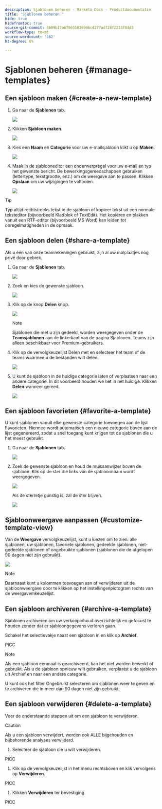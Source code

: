 ```yaml
---
description: Sjablonen beheren - Marketo Docs - Productdocumentatie
title: 'Sjablonen beheren '
hide: true
hidefromtoc: true
source-git-commit: 4699b17a670655820946cd277adf28f2233f04d3
workflow-type: tm+mt
source-wordcount: '462'
ht-degree: 0%

---
```


# Sjablonen beheren {#manage-templates}

## Een sjabloon maken {#create-a-new-template}

1. Ga naar de **Sjablonen** tab.

   ![](assets/manage-templates-1.png)

1. Klikken **Sjabloon maken**.

   ![](assets/manage-templates-2.png)

1. Kies een **Naam** en **Categorie** voor uw e-mailsjabloon klikt u op **Maken**.

   ![](assets/manage-templates-3.png)

1. Maak in de sjablooneditor een onderwerpregel voor uw e-mail en typ het gewenste bericht. De bewerkingsgereedschappen gebruiken (lettertype, tekstgrootte, enz.) om de weergave aan te passen. Klikken **Opslaan** om uw wijzigingen te voltooien.

   ![](assets/manage-templates-4.png)

>[!TIP]
>
>Typ altijd rechtstreeks tekst in de sjabloon of kopieer tekst uit een normale teksteditor (bijvoorbeeld Kladblok of TextEdit). Het kopiëren en plakken vanuit een RTF-editor (bijvoorbeeld MS Word) kan leiden tot onregelmatigheden in de opmaak.

## Een sjabloon delen {#share-a-template}

Als u één van onze teamrekeningen gebruikt, zijn al uw malplaatjes nog privé door gebrek.

1. Ga naar de **Sjablonen** tab.

   ![](assets/manage-templates-5.png)

1. Zoek en kies de gewenste sjabloon.

   ![](assets/manage-templates-6.png)

1. Klik op de knop **Delen** knop.

   ![](assets/manage-templates-7.png)

   >[!NOTE]
   >
   >Sjablonen die met u zijn gedeeld, worden weergegeven onder de **Teamsjablonen** aan de linkerkant van de pagina Sjablonen. Teams zijn alleen beschikbaar voor Premium-gebruikers.

1. Klik op de vervolgkeuzelijst Delen met en selecteer het team of de teams waarmee u de bestanden wilt delen.

   ![](assets/manage-templates-8.png)

1. U kunt de sjabloon in de huidige categorie laten of verplaatsen naar een andere categorie. In dit voorbeeld houden we het in het huidige. Klikken **Delen** wanneer gereed.

   ![](assets/manage-templates-9.png)

## Een sjabloon favorieten {#favorite-a-template}

U kunt sjablonen vanuit elke gewenste categorie toevoegen aan de lijst Favorieten. Hiermee wordt automatisch een nieuwe categorie boven aan de lijst gegenereerd, zodat u snel toegang kunt krijgen tot de sjablonen die u het meest gebruikt.

1. Ga naar de **Sjablonen** tab.

   ![](assets/manage-templates-10.png)

1. Zoek de gewenste sjabloon en houd de muisaanwijzer boven de sjabloon. Klik op de ster die links van de sjabloonnaam wordt weergegeven.

   ![](assets/manage-templates-11.png)

   Als de sterretje gunstig is, zal de ster blijven.

   ![](assets/manage-templates-12.png)

## Sjabloonweergave aanpassen {#customize-template-view}

Van de **Weergave** vervolgkeuzelijst, kunt u kiezen om te zien: alle sjablonen, uw sjablonen, favoriete sjablonen, gedeelde sjablonen, niet-gedeelde sjablonen of ongebruikte sjablonen (sjablonen die de afgelopen 90 dagen niet zijn gebruikt).

![](assets/manage-templates-13.png)

>[!NOTE]
>
>Daarnaast kunt u kolommen toevoegen aan of verwijderen uit de sjabloonweergave door te klikken op het instellingenpictogram rechts van de weergavemkeuzelijst.

## Een sjabloon archiveren {#archive-a-template}

Sjablonen archiveren om uw verkoopinhoud overzichtelijk en gefocust te houden zonder dat er sjabloongegevens verloren gaan.

Schakel het selectievakje naast een sjabloon in en klik op **Archief**.

PICC

>[!NOTE]
>
>Als een sjabloon eenmaal is gearchiveerd, kan het niet worden bewerkt of gebruikt. Als u de sjabloon opnieuw wilt gebruiken, verplaatst u de sjabloon uit Archief en naar een andere categorie.

U kunt ook het filter Ongebruikt selecteren om sjablonen weer te geven en te archiveren die in meer dan 90 dagen niet zijn gebruikt.

## Een sjabloon verwijderen {#delete-a-template}

Voer de onderstaande stappen uit om een sjabloon te verwijderen.

>[!CAUTION]
>
>Als u een sjabloon verwijdert, worden ook ALLE bijgehouden en bijbehorende analyses verwijderd.

1. Selecteer de sjabloon die u wilt verwijderen.

PICC

1. Klik op de vervolgkeuzelijst in het menu rechtsboven en klik vervolgens op **Verwijderen**.

PICC

1. Klikken **Verwijderen** ter bevestiging.

PICC
